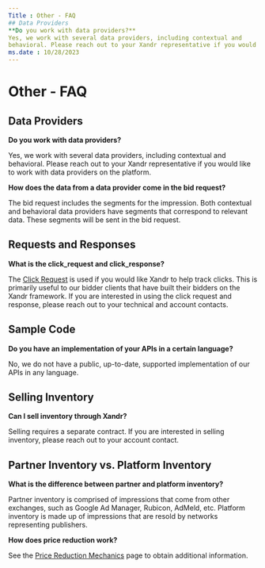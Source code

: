```yaml
---
Title : Other - FAQ
## Data Providers
**Do you work with data providers?**
Yes, we work with several data providers, including contextual and
behavioral. Please reach out to your Xandr representative if you would
ms.date : 10/28/2023
---
```



# Other - FAQ




## Data Providers

**Do you work with data providers?**

Yes, we work with several data providers, including contextual and
behavioral. Please reach out to your Xandr representative if you would
like to work with data providers on the platform.

**How does the data from a data provider come in the bid request?**

The bid request includes the segments for the impression. Both
contextual and behavioral data providers have segments that correspond
to relevant data. These segments will be sent in the bid request.




## Requests and Responses

**What is the click_request and click_response?**

The <a
href="click-request.md"
class="xref" target="_blank">Click Request</a> is used if you would like
Xandr to help track clicks. This is primarily useful to our bidder
clients that have built their bidders on the Xandr framework. If you are
interested in using the click request and response, please reach out to
your technical and account contacts.




## Sample Code

**Do you have an implementation of your APIs in a certain language?**

No, we do not have a public, up-to-date, supported implementation of our
APIs in any language.




## Selling Inventory

**Can I sell inventory through Xandr?**

Selling requires a separate contract. If you are interested in selling
inventory, please reach out to your account contact.




## Partner Inventory vs. Platform Inventory

**What is the difference between partner and platform inventory?**

Partner inventory is comprised of impressions that come from other
exchanges, such as Google Ad Manager, Rubicon, AdMeld, etc. Platform
inventory is made up of impressions that are resold by networks
representing publishers.

**How does price reduction work?**

See the <a
href="price-reduction-mechanics.md"
class="xref" target="_blank">Price Reduction Mechanics</a> page to
obtain additional information.






